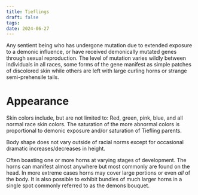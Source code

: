 ```yaml
---
title: Tieflings
draft: false
tags:
date: 2024-06-27
---
```

Any sentient being who has undergone mutation due to extended exposure to a demonic influence, or have received demonically mutated genes through sexual reproduction. The level of mutation varies wildly between individuals in all races, some forms of the gene manifest as simple patches of discolored skin while others are left with large curling horns or strange semi-prehensile tails.

# Appearance
Skin colors include, but are not limited to: Red, green, pink, blue, and all normal race skin colors. The saturation of the more abnormal colors is proportional to demonic exposure and/or saturation of Tiefling parents.

Body shape does not vary outside of racial norms except for occasional dramatic increases/decreases in height.

Often boasting one or more horns at varying stages of development. The horns can manifest almost anywhere but most commonly are found on the head. In more extreme cases horns may cover large portions or even *all* of the body. It is also possible to exhibit bundles of much larger horns in a single spot commonly referred to as the demons bouquet.